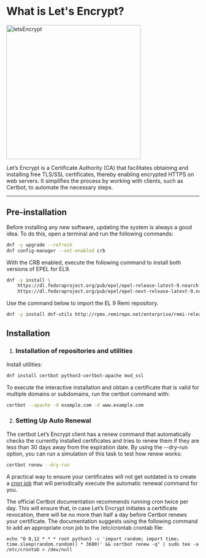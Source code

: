 # What is Let's Encrypt?

<img src="https://upload.wikimedia.org/wikipedia/de/thumb/7/7c/Letsencrypt-logo-horizontal.svg/1200px-Letsencrypt-logo-horizontal.svg.png" alt="letsEncrypt" style="width:350px;"/>

Let’s Encrypt is a Certificate Authority (CA) that facilitates obtaining and installing free TLS/SSL certificates, thereby enabling encrypted HTTPS on web servers. It simplifies the process by working with clients, such as Certbot, to automate the necessary steps.

---

## Pre-installation

Before installing any new software, updating the system is always a good idea. To do this, open a terminal and run the following commands:

```sh
dnf -y upgrade --refresh
dnf config-manager --set-enabled crb
```

With the CRB enabled, execute the following command to install both versions of EPEL for EL9.

```sh
dnf -y install \
    https://dl.fedoraproject.org/pub/epel/epel-release-latest-9.noarch.rpm \
    https://dl.fedoraproject.org/pub/epel/epel-next-release-latest-9.noarch.rpm
```

Use the command below to import the EL 9 Remi repository.

```sh
dnf -y install dnf-utils http://rpms.remirepo.net/enterprise/remi-release-9.rpm
```

## Installation

1. ### Installation of repositories and utilities

Install utilities:

```sh
dnf install certbot python3-certbot-apache mod_ssl
```

To execute the interactive installation and obtain a certificate that is valid for multiple domains or subdomains, run the certbot command with:

```sh
certbot --apache -d example.com -d www.example.com
```

2. ### Setting Up Auto Renewal

The certbot Let’s Encrypt client has a renew command that automatically checks the currently installed certificates and tries to renew them if they are less than 30 days away from the expiration date. By using the --dry-run option, you can run a simulation of this task to test how renew works:

```sh
certbot renew --dry-run
```

A practical way to ensure your certificates will not get outdated is to create a [cron job](https://www.digitalocean.com/community/tutorials/how-to-use-cron-to-automate-tasks-on-a-vps) that will periodically execute the automatic renewal command for you.

The official Certbot documentation recommends running cron twice per day. This will ensure that, in case Let’s Encrypt initiates a certificate revocation, there will be no more than half a day before Certbot renews your certificate. The documentation suggests using the following command to add an appropriate cron job to the /etc/crontab crontab file:

```vim
echo "0 0,12 * * * root python3 -c 'import random; import time; time.sleep(random.random() * 3600)' && certbot renew -q" | sudo tee -a /etc/crontab > /dev/null
```